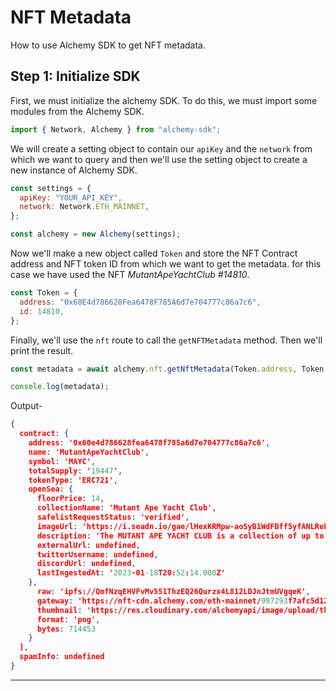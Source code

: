 # NFT Metadata

How to use Alchemy SDK to get NFT metadata.

## Step 1: Initialize SDK

First, we must initialize the alchemy SDK. To do this, we must import some modules from the Alchemy SDK.

```js
import { Network, Alchemy } from "alchemy-sdk";
```

We will create a setting object to contain our `apiKey` and the `network` from which we want to query and then we'll use the setting object to create a new instance of Alchemy SDK.

```js
const settings = {
  apiKey: "YOUR_API_KEY",
  network: Network.ETH_MAINNET,
};

const alchemy = new Alchemy(settings);
```

Now we'll make a new object called `Token` and store the NFT Contract address and NFT token ID from which we want to get the metadata. for this case we have used the NFT _MutantApeYachtClub #14810_.

```js
const Token = {
  address: "0x60E4d786628Fea6478F785A6d7e704777c86a7c6",
  id: 14810,
};
```

Finally, we'll use the `nft` route to call the `getNFTMetadata` method. Then we'll print the result.

```js
const metadata = await alchemy.nft.getNftMetadata(Token.address, Token.id);

console.log(metadata);
```

Output-

```json
{
  contract: {
    address: '0x60e4d786628fea6478f785a6d7e704777c86a7c6',
    name: 'MutantApeYachtClub',
    symbol: 'MAYC',
    totalSupply: '19447',
    tokenType: 'ERC721',
    openSea: {
      floorPrice: 14,
      collectionName: 'Mutant Ape Yacht Club',
      safelistRequestStatus: 'verified',
      imageUrl: 'https://i.seadn.io/gae/lHexKRMpw-aoSyB1WdFBff5yfANLReFxHzt1DOj_sg7mS14yARpuvYcUtsyyx-Nkpk6WTcUPFoG53VnLJezYi8hAs0OxNZwlw6Y-dmI?w=500&auto=format',
      description: 'The MUTANT APE YACHT CLUB is a collection of up to 20,000 Mutant Apes that can only be created by exposing an existing Bored Ape to a vial of MUTANT SERUM or by minting a Mutant Ape in the public sale.',
      externalUrl: undefined,
      twitterUsername: undefined,
      discordUrl: undefined,
      lastIngestedAt: '2023-01-18T20:52:14.000Z'
    },
      raw: 'ipfs://QmfNzqEHVFvMv551ThzEQ26Qurzx4L812LDJnJtmUVgqeK',
      gateway: 'https://nft-cdn.alchemy.com/eth-mainnet/997293f7afc5d12e2310959e250e860a',
      thumbnail: 'https://res.cloudinary.com/alchemyapi/image/upload/thumbnail/eth-mainnet/997293f7afc5d12e2310959e250e860a',
      format: 'png',
      bytes: 714453
    }
  ],
  spamInfo: undefined
}
```

---
